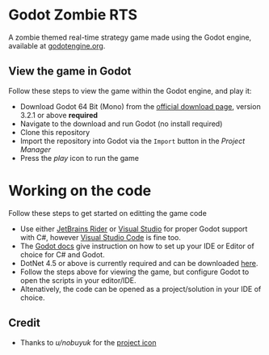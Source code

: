 # Godot Zombie RTS

A zombie themed real-time strategy game made using the Godot engine, available at [godotengine.org](https://godotengine.org/).

## View the game in Godot
Follow these steps to view the game within the Godot engine, and play it:
* Download Godot 64 Bit (Mono) from the [official download page](https://godotengine.org/download/windows), version 3.2.1 or above __required__
* Navigate to the download and run Godot (no install required)
* Clone this repository
* Import the repository into Godot via the ```Import``` button in the _Project Manager_
* Press the _play_ icon to run the game

# Working on the code
Follow these steps to get started on editting the game code
* Use either [JetBrains Rider](https://www.jetbrains.com/rider/download/#section=windows) or [Visual Studio](https://visualstudio.microsoft.com/downloads/) for proper Godot support with C#, however 
[Visual Studio Code](https://code.visualstudio.com/download) is fine too.
* The [Godot docs](https://docs.godotengine.org/en/stable/getting_started/scripting/c_sharp/c_sharp_basics.html) give instruction
on how to set up your IDE or Editor of choice for C# and Godot.
* DotNet 4.5 or above is currently required and can be downloaded [here](https://www.microsoft.com/en-gb/download/details.aspx?id=30653).
* Follow the steps above for viewing the game, but configure Godot to open the scripts in your editor/IDE.
* Altenatively, the code can be opened as a project/solution in your IDE of choice.

## Credit
* Thanks to _u/nobuyuk_ for the [project icon](https://www.reddit.com/r/godot/comments/aqessv/i_didnt_try_to_redesign_the_godot_logo_but_last/)
